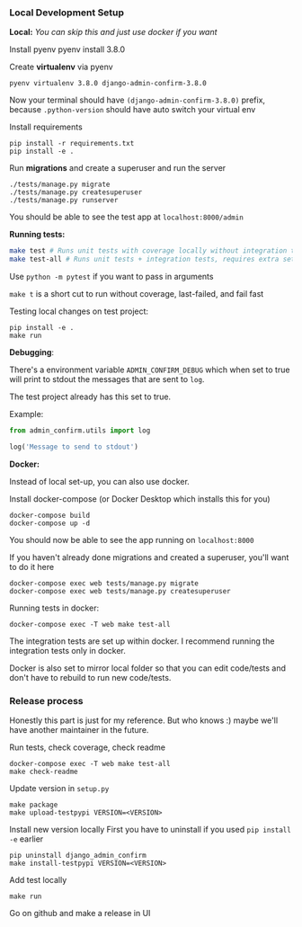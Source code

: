 ### Local Development Setup

**Local:**
_You can skip this and just use docker if you want_

Install pyenv
pyenv install 3.8.0

Create **virtualenv** via pyenv

```
pyenv virtualenv 3.8.0 django-admin-confirm-3.8.0
```

Now your terminal should have `(django-admin-confirm-3.8.0)` prefix, because `.python-version` should have auto switch your virtual env

Install requirements

```
pip install -r requirements.txt
pip install -e .
```

Run **migrations** and create a superuser and run the server

```
./tests/manage.py migrate
./tests/manage.py createsuperuser
./tests/manage.py runserver
```

You should be able to see the test app at `localhost:8000/admin`

**Running tests:**

```sh
make test # Runs unit tests with coverage locally without integration tests
make test-all # Runs unit tests + integration tests, requires extra setup to run locally
```

Use `python -m pytest` if you want to pass in arguments

`make t` is a short cut to run without coverage, last-failed, and fail fast

Testing local changes on test project:

```
pip install -e .
make run
```

**Debugging**:

There's a environment variable `ADMIN_CONFIRM_DEBUG` which when set to true will print to stdout the messages that are sent to `log`.

The test project already has this set to true.

Example:

```py
from admin_confirm.utils import log

log('Message to send to stdout')
```

**Docker:**

Instead of local set-up, you can also use docker.

Install docker-compose (or Docker Desktop which installs this for you)

```
docker-compose build
docker-compose up -d
```

You should now be able to see the app running on `localhost:8000`

If you haven't already done migrations and created a superuser, you'll want to do it here

```
docker-compose exec web tests/manage.py migrate
docker-compose exec web tests/manage.py createsuperuser
```

Running tests in docker:

```
docker-compose exec -T web make test-all
```

The integration tests are set up within docker. I recommend running the integration tests only in docker.

Docker is also set to mirror local folder so that you can edit code/tests and don't have to rebuild to run new code/tests.

### Release process

Honestly this part is just for my reference. But who knows :) maybe we'll have another maintainer in the future.

Run tests, check coverage, check readme

```
docker-compose exec -T web make test-all
make check-readme
```

Update version in `setup.py`

```
make package
make upload-testpypi VERSION=<VERSION>
```

Install new version locally
First you have to uninstall if you used `pip install -e` earlier

```
pip uninstall django_admin_confirm
make install-testpypi VERSION=<VERSION>
```

Add test locally

```
make run
```

Go on github and make a release in UI
